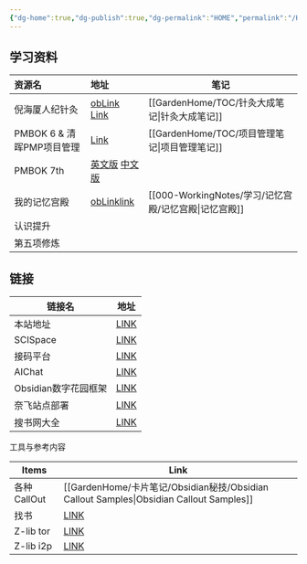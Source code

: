 ```yaml
---
{"dg-home":true,"dg-publish":true,"dg-permalink":"HOME","permalink":"/HOME/","tags":"gardenEntry","dgPassFrontmatter":true}
---
```



## 学习资料

| 资源名                    | 地址                                                                                                                                                                                                                              | 笔记             |
|:------------------------- |:--------------------------------------------------------------------------------------------------------------------------------------------------------------------------------------------------------------------------------- | ---------------- |
| 倪海厦人纪针灸            | [obLink](obsidian://web-open?url=https://www.bilibili.com/video/BV1mD4y1r7Df/) [Link](https://www.bilibili.com/video/BV1mD4y1r7Df/)                                                                                               | [[GardenHome/TOC/针灸大成笔记\|针灸大成笔记]] |
| PMBOK 6 & 清晖PMP项目管理 | [Link](https://app5dvjrqzs8379.h5.xiaoeknow.com/homepage/10)                                                                                                                                                                      | [[GardenHome/TOC/项目管理笔记\|项目管理笔记]] |
| PMBOK 7th                 | [英文版](https://picbed-1253586264.cos.ap-guangzhou.myqcloud.com/notes/PMI：PMBOK第七版英文版（无水印密码）.pdf) [中文版](https://picbed-1253586264.cos.ap-guangzhou.myqcloud.com/notes/PMI：PMBOK第七版中文版（无水印密码）.pdf) |                  |
| 我的记忆宫殿              | [obLink](obsidian://web-open?url=https://www.bilibili.com/video/BV1SB4y1y75P/)[link](https://www.bilibili.com/video/BV1SB4y1y75P/)                                                                                                | [[000-WorkingNotes/学习/记忆宫殿/记忆宫殿\|记忆宫殿]]     |
| 认识提升                  |                                                                                                                                                                                                                                   |                  |
| 第五项修炼                |                                                                                                                                                                                                                                   |                  |

## 链接

| 链接名               | 地址                                 |
| -------------------- | ------------------------------------ |
| 本站地址             | [LINK](https://garden.taotechip.com) |
| SCISpace             | [LINK](https://typeset.io/)          |
| 接码平台             | [LINK](https://sms-activate.org/cn)  |
| AIChat               | [LINK](https://chat.openai.com/chat) |
| Obsidian数字花园框架 | [LINK](https://dg-docs.ole.dev/)     |
| 奈飞站点部署         | [LINK](https://app.netlify.com)      |
| 搜书网大全           | [LINK](https://nav.yibook.org/)      |

工具与参考内容

| Items       | Link                                                                           |
| ----------- | ------------------------------------------------------------------------------ |
| 各种CallOut | [[GardenHome/卡片笔记/Obsidian秘技/Obsidian Callout Samples\|Obsidian Callout Samples]]                                                   |
| 找书        | [LINK](https://zlib.zu1k.com/)                                                 |
| Z-lib tor   | [LINK](http://bookszlibb74ugqojhzhg2a63w5i2atv5bqarulgczawnbmsb6s6qead.onion/) |
| Z-lib i2p   | [LINK](http://kkd7tiqf5lv3olqfdnkw4znmmmmnjo2xqlxrp5ntthp6juowaiha.b32.i2p/)                                                                               |
